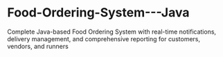 # Food-Ordering-System---Java
Complete Java-based Food Ordering System with real-time notifications, delivery management, and comprehensive reporting for customers, vendors, and    runners
